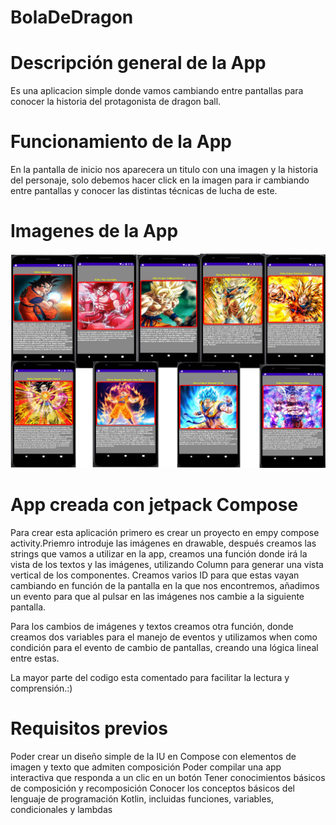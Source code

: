 # BolaDeDragon
# Descripción general de la App
Es una aplicacion simple donde vamos cambiando entre pantallas para conocer la historia del protagonista de dragon ball.
# Funcionamiento de la App
En la pantalla de inicio nos aparecera un titulo con una imagen y la historia del personaje,
solo debemos hacer click en la imagen para ir cambiando entre pantallas y conocer las distintas técnicas de lucha de este.
# Imagenes de la App
![This is an image](https://github.com/aplprogramacion/BolaDeDragon/blob/master/bola%20de%20dragon.png)

# App creada con jetpack Compose

Para crear esta aplicación primero es crear un proyecto en empy compose activity.Priemro introduje las imágenes en drawable, después creamos las strings que vamos a utilizar en la app, creamos una función donde irá la vista de los textos y las imágenes, utilizando Column para generar una vista vertical de los componentes. Creamos varios ID para que estas vayan cambiando en función de la pantalla en la que nos encontremos, añadimos un evento para que al pulsar en las imágenes nos cambie a la siguiente pantalla.

Para los cambios de imágenes y textos creamos otra función, donde creamos dos variables para el manejo de eventos y utilizamos when como condición para el evento de cambio de pantallas, creando una lógica lineal entre estas.

La mayor parte del codigo esta comentado para facilitar la lectura y comprensión.:)

# Requisitos previos
Poder crear un diseño simple de la IU en Compose con elementos de imagen y texto que admiten composición
Poder compilar una app interactiva que responda a un clic en un botón
Tener conocimientos básicos de composición y recomposición
Conocer los conceptos básicos del lenguaje de programación Kotlin, incluidas funciones, variables, condicionales y lambdas
